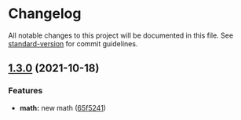 # Changelog

All notable changes to this project will be documented in this file. See [standard-version](https://github.com/conventional-changelog/standard-version) for commit guidelines.

## [1.3.0](https://github.com/upgreat-readable/psr/compare/v1.2.7...v1.3.0) (2021-10-18)

### Features

-   **math:** new math ([65f5241](https://github.com/upgreat-readable/psr/commit/65f52414b483a7b9560b57e1230c35de35acb14f))
